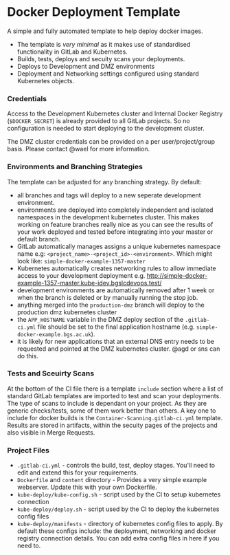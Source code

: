# Docker Deployment Template

A simple and fully automated template to help deploy docker images.

- The template is *very minimal* as it makes use of standardised functionality in GitLab and Kubernetes.
- Builds, tests, deploys and secuity scans your deployments.
- Deploys to Development and DMZ environments
- Deployment and Networking settings configured using standard Kubernetes objects.

### Credentials

Access to the Development Kubernetes cluster and Internal Docker Registry (`$DOCKER_SECRET`) is already provided to all GitLab projects. So no configuration is needed to start deploying to the development cluster.

The DMZ cluster credentials can be provided on a per user/project/group basis. Please contact @wael for more information.

### Environments and Branching Strategies

The template can be adjusted for any branching strategy. By default:
- all branches and tags will deploy to a new seperate development environment.
- environments are deployed into completely independent and isolated namespaces in the development kubernetes cluster. This makes working on feature branches really nice as you can see the results of your work deployed and tested before integrating into your master or default branch.
- GitLab automatically manages assigns a unique kubernetes namespace name e.g: `<project_name>-<project_id>-<environment>`. Which might look like: `simple-docker-example-1357-master`
- Kubernetes automatically creates networking rules to allow immediate access to your development deployment e.g.
http://simple-docker-example-1357-master.kube-idev.bgslcdevops.test/
- development environments are automatically removed after 1 week or when the branch is deleted or by manually running the stop job.
- anything merged into the `production-dmz` branch will deploy to the production dmz kubernetes cluster
- the `APP_HOSTNAME` variable in the DMZ deploy section of the `.gitlab-ci.yml` file should be set to the final application hostname (e.g. `simple-docker-example.bgs.ac.uk`).
- it is likely for new applications that an external DNS entry needs to be requested and pointed at the DMZ kubernetes cluster. @agd or sns can do this.

### Tests and Sceuirty Scans

At the bottom of the CI file there is a template `include` section where a list of standard GitLab templates are imported to test and scan your deployments. The type of scans to include is dependant on your project. As they are generic checks/tests, some of them work better than others. A key one to include for docker builds is the `Container-Scanning.gitlab-ci.yml` template. Results are stored in artifacts, within the secuity pages of the projects and also visible in Merge Requests.


### Project Files

- `.gitlab-ci.yml` - controls the build, test, deploy stages. You'll need to edit and extend this for your requirements.
- `Dockerfile` and `content` directory - Provides a very simple example webserver. Update this with your own Dockerfile.
- `kube-deploy/kube-config.sh` - script used by the CI to setup kubernetes connection
- `kube-deploy/deploy.sh` - script used by the CI to deploy the kubernetes config files
- `kube-deploy/manifests` - directory of kubernetes config files to apply. By default these configs include: the deployment, networking and docker registry connection details. You can add extra config files in here if you need to.